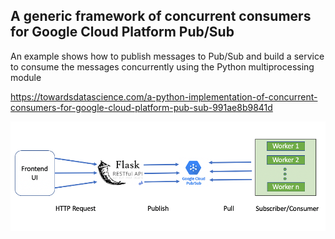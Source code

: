## A generic framework of concurrent consumers for Google Cloud Platform Pub/Sub

An example shows how to publish messages to Pub/Sub and build a service to consume the messages concurrently using the Python multiprocessing module

https://towardsdatascience.com/a-python-implementation-of-concurrent-consumers-for-google-cloud-platform-pub-sub-991ae8b9841d

<img src="./info.png"/>
